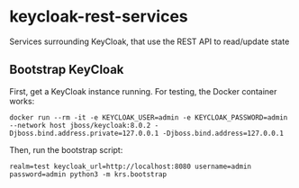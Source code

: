 # keycloak-rest-services
Services surrounding KeyCloak, that use the REST API to read/update state

## Bootstrap KeyCloak

First, get a KeyCloak instance running.  For testing, the Docker container works:

    docker run --rm -it -e KEYCLOAK_USER=admin -e KEYCLOAK_PASSWORD=admin --network host jboss/keycloak:8.0.2 -Djboss.bind.address.private=127.0.0.1 -Djboss.bind.address=127.0.0.1

Then, run the bootstrap script:

    realm=test keycloak_url=http://localhost:8080 username=admin password=admin python3 -m krs.bootstrap